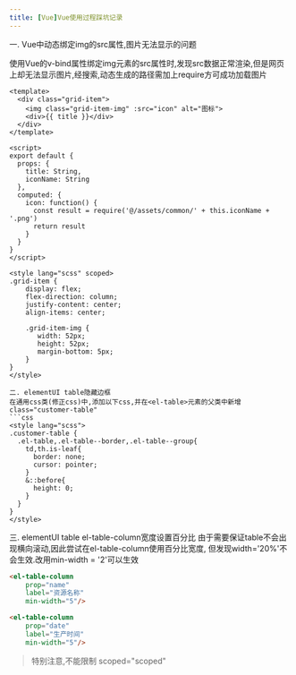 ```yaml
---
title: [Vue]Vue使用过程踩坑记录
---
```

一. Vue中动态绑定img的src属性,图片无法显示的问题

使用Vue的v-bind属性绑定img元素的src属性时,发现src数据正常渲染,但是网页上却无法显示图片,经搜索,动态生成的路径需加上require方可成功加载图片

```vue
<template>
  <div class="grid-item">
    <img class="grid-item-img" :src="icon" alt="图标">
    <div>{{ title }}</div>
  </div>
</template>

<script>
export default {
  props: {
    title: String,
    iconName: String
  },
  computed: {
    icon: function() {
      const result = require('@/assets/common/' + this.iconName + '.png')
      return result
    }
  }
}
</script>

<style lang="scss" scoped>
.grid-item {
    display: flex;
    flex-direction: column;
    justify-content: center;
    align-items: center;

    .grid-item-img {
       width: 52px;
       height: 52px;
       margin-bottom: 5px;
    }
}
</style>

二. elementUI table隐藏边框
在通用css类(修正css)中,添加以下css,并在<el-table>元素的父类中新增class="customer-table"
```css
<style lang="scss">
.customer-table {
  .el-table,.el-table--border,.el-table--group{
    td,th.is-leaf{
      border: none;
      cursor: pointer;
    }
    &::before{
      height: 0;
    }
  }
}
</style>
```

三. elementUI table el-table-column宽度设置百分比
由于需要保证table不会出现横向滚动,因此尝试在el-table-column使用百分比宽度,
但发现width='20%'不会生效.改用min-width = '2'可以生效

```html
<el-table-column
    prop="name"
    label="资源名称"
    min-width="5"/>

<el-table-column
    prop="date"
    label="生产时间"
    min-width="5"/>
```

>特别注意,不能限制 scoped="scoped"
